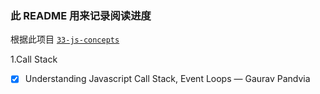 ### 此 README 用来记录阅读进度

根据此项目 [`33-js-concepts`](https://github.com/leonardomso/33-js-concepts)

1.Call Stack

- [x] Understanding Javascript Call Stack, Event Loops — Gaurav Pandvia